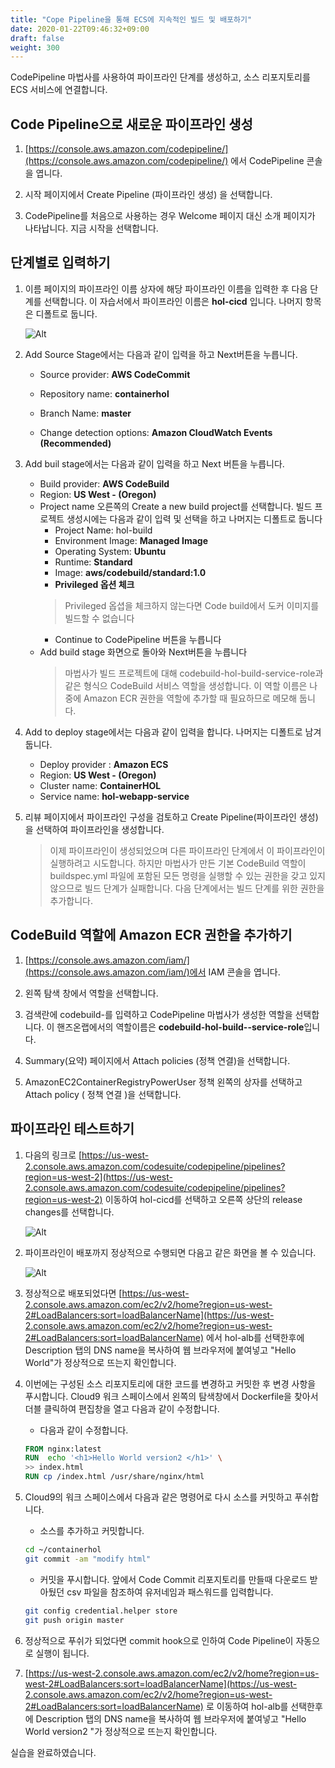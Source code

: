 ```yaml
---
title: "Cope Pipeline을 통해 ECS에 지속적인 빌드 및 배포하기"
date: 2020-01-22T09:46:32+09:00
draft: false
weight: 300
---
```


CodePipeline 마법사를 사용하여 파이프라인 단계를 생성하고, 소스 리포지토리를 ECS 서비스에 연결합니다.

## Code Pipeline으로 새로운 파이프라인 생성

1. [https://console.aws.amazon.com/codepipeline/](https://console.aws.amazon.com/codepipeline/) 에서 CodePipeline 콘솔을 엽니다.

2. 시작 페이지에서 Create Pipeline (파이프라인 생성) 을 선택합니다.

3. CodePipeline를 처음으로 사용하는 경우 Welcome 페이지 대신 소개 페이지가 나타납니다. 지금 시작을 선택합니다.

## 단계별로 입력하기

1. 이름 페이지의 파이프라인 이름 상자에 해당 파이프라인 이름을 입력한 후 다음 단계를 선택합니다. 이 자습서에서 파이프라인 이름은 **hol-cicd** 입니다. 나머지 항목은 디폴트로 둡니다.

    ![Alt](/public/images/codepipeline/create-pipeline.png "create pipeline")

2. Add Source Stage에서는 다음과 같이 입력을 하고 Next버튼을 누릅니다.

    - Source provider: **AWS CodeCommit**

    - Repository name: **containerhol**

    - Branch Name: **master**

    - Change detection options: **Amazon CloudWatch Events (Recommended)**

3. Add buil stage에서는 다음과 같이 입력을 하고 Next 버튼을 누릅니다.
  
    - Build provider: **AWS CodeBuild**
    - Region: **US West - (Oregon)**
    - Project name 오른쪽의 Create a new build project를 선택합니다. 빌드 프로젝트 생성시에는 다음과 같이 입력 및 선택을 하고 나머지는 디폴트로 둡니다
        - Project Name: hol-build
        - Environment Image: **Managed Image**
        - Operating System: **Ubuntu**
        - Runtime: **Standard**
        - Image: **aws/codebuild/standard:1.0**
        - **Privileged 옵션 체크**
        > Privileged 옵셥을 체크하지 않는다면 Code build에서 도커 이미지를 빌드할 수 없습니다
        - Continue to CodePipeline 버튼을 누릅니다
    - Add build stage 화면으로 돌아와 Next버튼을 누릅니다
        > 마법사가 빌드 프로젝트에 대해 codebuild-hol-build-service-role과 같은 형식으 CodeBuild 서비스 역할을 생성합니다. 이 역할 이름은 나중에 Amazon ECR 권한을 역할에 추가할 때 필요하므로 메모해 둡니다.

4. Add to deploy stage에서는 다음과 같이 입력을 합니다. 나머지는 디폴트로 남겨둡니다.
    - Deploy provider : **Amazon ECS**
    - Region: **US West - (Oregon)**
    - Cluster name: **ContainerHOL**
    - Service name: **hol-webapp-service**

5. 리뷰 페이지에서 파이프라인 구성을 검토하고 Create Pipeline(파이프라인 생성)을 선택하여 파이프라인을 생성합니다.

    > 이제 파이프라인이 생성되었으며 다른 파이프라인 단계에서 이 파이프라인이 실행하려고 시도합니다. 하지만 마법사가 만든 기본 CodeBuild 역할이 buildspec.yml 파일에 포함된 모든 명령을 실행할 수 있는 권한을 갖고 있지 않으므로 빌드 단계가 실패합니다. 다음 단계에서는 빌드 단계를 위한 권한을 추가합니다.

## CodeBuild 역할에 Amazon ECR 권한을 추가하기

1. [https://console.aws.amazon.com/iam/](https://console.aws.amazon.com/iam/)에서 IAM 콘솔을 엽니다.

2. 왼쪽 탐색 창에서 역할을 선택합니다.

3. 검색란에 codebuild-를 입력하고 CodePipeline 마법사가 생성한 역할을 선택합니다. 이 핸즈온랩에서의 역할이름은 **codebuild-hol-build--service-role**입니다.

4. Summary(요약) 페이지에서 Attach policies (정책 연결)을 선택합니다.

5. AmazonEC2ContainerRegistryPowerUser 정책 왼쪽의 상자를 선택하고 Attach policy ( 정책 연결 )을 선택합니다.

## 파이프라인 테스트하기

1. 다음의 링크로 [https://us-west-2.console.aws.amazon.com/codesuite/codepipeline/pipelines?region=us-west-2](https://us-west-2.console.aws.amazon.com/codesuite/codepipeline/pipelines?region=us-west-2) 이동하여 hol-cicd를 선택하고 오른쪽 상단의 release changes를 선택합니다.

    ![Alt](/public/images/codepipeline/run-release.png "view service status")

2. 파이프라인이 배포까지 정상적으로 수행되면 다음고 같은 화면을 볼 수 있습니다.

    ![Alt](/public/images/codepipeline/view-result.png "view service result")

3. 정상적으로 배포되었다면 [https://us-west-2.console.aws.amazon.com/ec2/v2/home?region=us-west-2#LoadBalancers:sort=loadBalancerName](https://us-west-2.console.aws.amazon.com/ec2/v2/home?region=us-west-2#LoadBalancers:sort=loadBalancerName) 에서 hol-alb를 선택한후에 Description 탭의 DNS name을 복사하여 웹 브라우저에 붙여넣고 "Hello World"가 정상적으로 뜨는지 확인합니다.

4. 이번에는 구성된 소스 리포지토리에 대한 코드를 변경하고 커밋한 후 변경 사항을 푸시합니다. Cloud9 워크 스페이스에서 왼쪽의 탐색창에서 Dockerfile을 찾아서 더블 클릭하여 편집창을 열고 다음과 같이 수정합니다.

   - 다음과 같이 수정합니다.

    ```Dockerfile
    FROM nginx:latest
    RUN  echo '<h1>Hello World version2 </h1>' \
    >> index.html
    RUN cp /index.html /usr/share/nginx/html
    ```

5. Cloud9의 워크 스페이스에서 다음과 같은 명령어로 다시 소스를 커밋하고 푸쉬합니다.

   - 소스를 추가하고 커밋합니다.

    ```bash
    cd ~/containerhol
    git commit -am "modify html"
    ```

   - 커밋을 푸시합니다. 앞에서 Code Commit 리포지토리를 만들때 다운로드 받아뒀던 csv 파일을 참조하여 유저네임과 패스워드를 입력합니다.
    
    ```bash
    git config credential.helper store
    git push origin master
    ```

6. 정상적으로 푸쉬가 되었다면 commit hook으로 인하여 Code Pipeline이 자동으로 실행이 됩니다.

7. [https://us-west-2.console.aws.amazon.com/ec2/v2/home?region=us-west-2#LoadBalancers:sort=loadBalancerName](https://us-west-2.console.aws.amazon.com/ec2/v2/home?region=us-west-2#LoadBalancers:sort=loadBalancerName) 로 이동하여 hol-alb를 선택한후에 Description 탭의 DNS name을 복사하여 웹 브라우저에 붙여넣고 "Hello World version2 "가 정상적으로 뜨는지 확인합니다.

실습을 완료하였습니다.